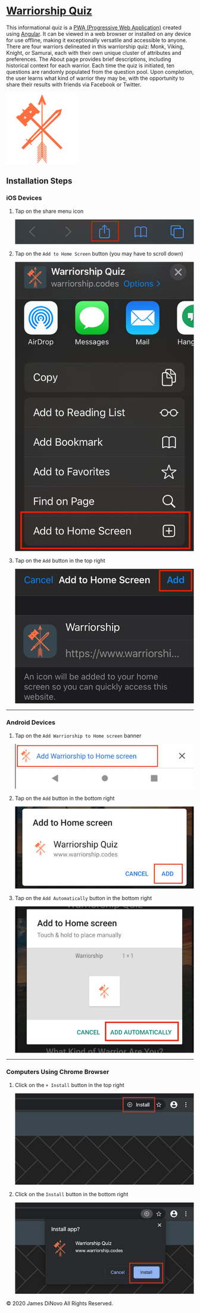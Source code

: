 # [Warriorship Quiz](https://jdinovo.github.io/warriorship)

This informational quiz is a [PWA (Progressive Web Application)](https://web.dev/what-are-pwas/) created using [Angular](https://angular.io). It can be viewed in a web browser or installed on any device for use offline, making it exceptionally versatile and accessible to anyone. There are four warriors delineated in this warriorship quiz: Monk, Viking, Knight, or Samurai, each with their own unique cluster of attributes and preferences. The About page provides brief descriptions, including historical context for each warrior. Each time the quiz is initiated, ten questions are randomly populated from the question pool. Upon completion, the user learns what kind of warrior they may be, with the opportunity to share their results with friends via Facebook or Twitter.

![Warrior Logo](src/assets/icons/icon-192x192.png)

## Installation Steps

### iOS Devices

1. Tap on the share menu icon 

   ![Step 1 Image](docs/images/ios_step1.jpg)

2. Tap on the `Add to Home Screen` button (you may have to scroll down)
 
   ![Step 2 Image](docs/images/ios_step2.jpg)

3. Tap on the `Add` button in the top right 

   ![Step 3 Image](docs/images/ios_step3.jpg)

___

### Android Devices

1. Tap on the `Add Warriorship to Home screen` banner 

   ![Step 1 Image](docs/images/android_step1.jpg)

2. Tap on the `Add` button in the bottom right 

   ![Step 2 Image](docs/images/android_step2.jpg)

3. Tap on the `Add Automatically` button in the bottom right 

   ![Step 3 Image](docs/images/android_step3.jpg)

___

### Computers Using Chrome Browser

1. Click on the `+ Install` button in the top right 

   ![Step 1 Image](docs/images/chrome_step1.jpg)

2. Click on the `Install` button in the bottom right 

   ![Step 2 Image](docs/images/chrome_step2.jpg)

:copyright: 2020 James DiNovo All Rights Reserved.
